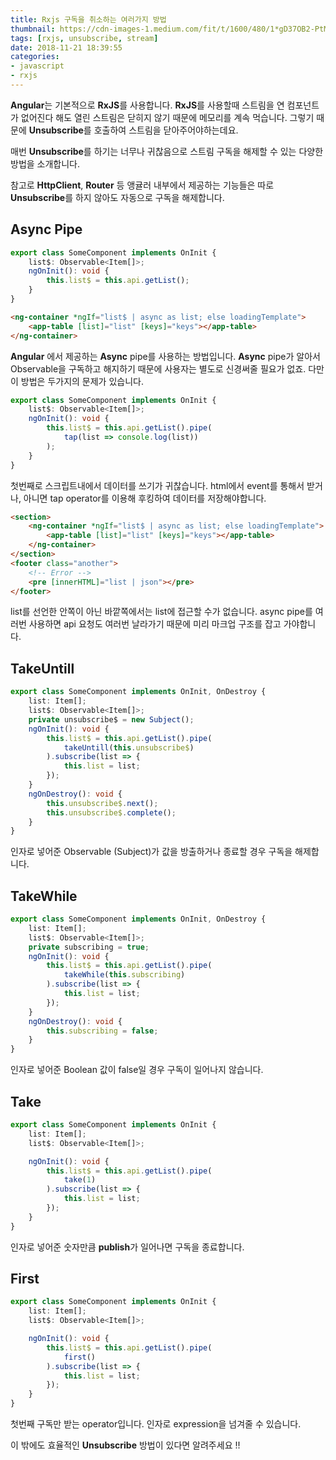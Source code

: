 ```yaml
---
title: Rxjs 구독을 취소하는 여러가지 방법
thumbnail: https://cdn-images-1.medium.com/fit/t/1600/480/1*gD37OB2-PtMqZdk3X1YnEQ.png
tags: [rxjs, unsubscribe, stream]
date: 2018-11-21 18:39:55
categories:
- javascript
- rxjs
---
```


**Angular**는 기본적으로 **RxJS**를 사용합니다.
**RxJS**를 사용할때 스트림을 연 컴포넌트가 없어진다 해도 열린 스트림은 닫히지 않기 때문에 메모리를 계속 먹습니다. 그렇기 때문에 **Unsubscribe**를 호출하여 스트림을 닫아주어야하는데요.

매번 **Unsubscribe**를 하기는 너무나 귀찮음으로 스트림 구독을 해제할 수 있는 다양한 방법을 소개합니다.

<!-- more -->

참고로 **HttpClient**, **Router** 등 앵귤러 내부에서 제공하는 기능들은 따로 **Unsubscribe**를 하지 않아도 자동으로 구독을 해제합니다.

## Async Pipe
```typescript some-component.ts
export class SomeComponent implements OnInit {
	list$: Observable<Item[]>;
	ngOnInit(): void {
	    this.list$ = this.api.getList();
	}
}
```
```html some-component.html
<ng-container *ngIf="list$ | async as list; else loadingTemplate">
    <app-table [list]="list" [keys]="keys"></app-table>
</ng-container>
```
**Angular** 에서 제공하는 **Async** pipe를 사용하는 방법입니다.
**Async** pipe가 알아서 Observable을 구독하고 해지하기 때문에 사용자는 별도로 신경써줄 필요가 없죠. 다만 이 방법은 두가지의 문제가 있습니다.

```typescript some-component.ts
export class SomeComponent implements OnInit {
	list$: Observable<Item[]>;
	ngOnInit(): void {
		this.list$ = this.api.getList().pipe(
			tap(list => console.log(list))
		);
	}
}
```
첫번째로 스크립트내에서 데이터를 쓰기가 귀찮습니다. html에서 event를 통해서 받거나, 아니면 tap operator를 이용해 후킹하여 데이터를 저장해야합니다.

```html some-component.html
<section>
	<ng-container *ngIf="list$ | async as list; else loadingTemplate">
	    <app-table [list]="list" [keys]="keys"></app-table>
	</ng-container>
</section>
<footer class="another">
	<!-- Error -->
	<pre [innerHTML]="list | json"></pre>
</footer>
```
list를 선언한 안쪽이 아닌 바깥쪽에서는 list에 접근할 수가 없습니다.
async pipe를 여러번 사용하면 api 요청도 여러번 날라가기 때문에 미리 마크업 구조를 잡고 가야합니다.

## TakeUntill

```typescript some-component.ts
export class SomeComponent implements OnInit, OnDestroy {
	list: Item[];
	list$: Observable<Item[]>;
	private unsubscribe$ = new Subject();
	ngOnInit(): void {
		this.list$ = this.api.getList().pipe(
			takeUntill(this.unsubscribe$)
		).subscribe(list => {
			this.list = list;
		});
	}
	ngOnDestroy(): void {
	    this.unsubscribe$.next();
	    this.unsubscribe$.complete();
	}
}
```

인자로 넣어준 Observable (Subject)가 값을 방출하거나 종료할 경우 구독을 해제합니다.

## TakeWhile

```typescript some-component.ts
export class SomeComponent implements OnInit, OnDestroy {
	list: Item[];
	list$: Observable<Item[]>;
	private subscribing = true;
	ngOnInit(): void {
		this.list$ = this.api.getList().pipe(
			takeWhile(this.subscribing)
		).subscribe(list => {
			this.list = list;
		});
	}
	ngOnDestroy(): void {
	    this.subscribing = false;
	}
}
```

인자로 넣어준 Boolean 값이 false일 경우 구독이 일어나지 않습니다.

## Take

```typescript some-component.ts
export class SomeComponent implements OnInit {
	list: Item[];
	list$: Observable<Item[]>;

	ngOnInit(): void {
		this.list$ = this.api.getList().pipe(
			take(1)
		).subscribe(list => {
			this.list = list;
		});
	}
}
```
인자로 넣어준 숫자만큼 **publish**가 일어나면 구독을 종료합니다.

## First

```typescript some-component.ts
export class SomeComponent implements OnInit {
	list: Item[];
	list$: Observable<Item[]>;

	ngOnInit(): void {
		this.list$ = this.api.getList().pipe(
			first()
		).subscribe(list => {
			this.list = list;
		});
	}
}
```
첫번째 구독만 받는 operator입니다.
인자로 expression을 넘겨줄 수 있습니다.

이 밖에도 효율적인 **Unsubscribe** 방법이 있다면 알려주세요 !!
<!--stackedit_data:
eyJoaXN0b3J5IjpbMTYxMDUxMzM3OV19
-->